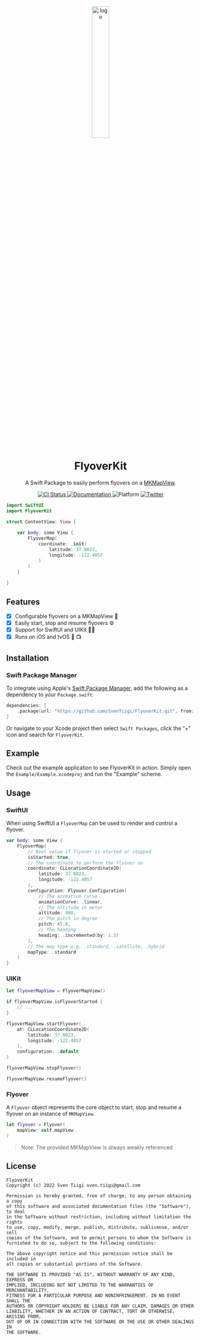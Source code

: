 <br/>

<p align="center">
    <img src="https://raw.githubusercontent.com/SvenTiigi/FlyoverKit/gh-pages/readMeAssets/logo.png" width="30%" alt="logo">
</p>

<h1 align="center">
    FlyoverKit
</h1>

<p align="center">
    A Swift Package to easily perform flyovers on a <a href="https://developer.apple.com/documentation/mapkit/mkmapview">MKMapView</a>.
</p>

<p align="center">
   <a href="https://github.com/SvenTiigi/FlyoverKit/actions?query=workflow%3ACI">
      <img src="https://github.com/SvenTiigi/FlyoverKit/workflows/CI/badge.svg" alt="CI Status">
   </a>
   <a href="https://sventiigi.github.io/FlyoverKit">
      <img src="https://github.com/SvenTiigi/FlyoverKit/blob/gh-pages/badge.svg" alt="Documentation">
   </a>
   <img src="https://img.shields.io/badge/platform-iOS%20%7C%20tvOS-F05138" alt="Platform">
   <a href="https://twitter.com/SvenTiigi/">
      <img src="https://img.shields.io/badge/Twitter-@SvenTiigi-blue.svg?style=flat" alt="Twitter">
   </a>
</p>

```swift
import SwiftUI
import FlyoverKit

struct ContentView: View {
    
    var body: some View {
        FlyoverMap(
            coordinate: .init(
                latitude: 37.8023, 
                longitude: -122.4057
            )
        )
    }
    
}
```

## Features

- [x] Configurable flyovers on a MKMapView 🚁
- [x] Easily start, stop and resume flyovers ⚙️
- [x] Support for SwiftUI and UIKit 🧑‍🎨
- [x] Runs on iOS and tvOS 📱 📺

## Installation

### Swift Package Manager

To integrate using Apple's [Swift Package Manager](https://swift.org/package-manager/), add the following as a dependency to your `Package.swift`:

```swift
dependencies: [
    .package(url: "https://github.com/SvenTiigi/FlyoverKit.git", from: "2.0.0")
]
```

Or navigate to your Xcode project then select `Swift Packages`, click the “+” icon and search for `FlyoverKit`.

## Example

Check out the example application to see FlyoverKit in action. Simply open the `Example/Example.xcodeproj` and run the "Example" scheme.

## Usage

### SwiftUI

When using SwiftUI a `FlyoverMap` can be used to render and control a flyover.

```swift
var body: some View {
    FlyoverMap(
        // Bool value if flyover is started or stopped
        isStarted: true,
        // The coordinate to perform the flyover on
        coordinate: CLLocationCoordinate2D(
            latitude: 37.8023, 
            longitude: -122.4057
        ),
        configuration: Flyover.Configuration(
            // The animation curve
            animationCurve: .linear,
            // The altitude in meter
            altitude: 900,
            // The pitch in degree
            pitch: 45.0,
            // The heading
            heading: .incremented(by: 1.5)
        ),
        // The map type e.g. .standard, .satellite, .hybrid
        mapType: .standard
    )
}
```

### UIKit

```swift
let flyoverMapView = FlyoverMapView()

if flyoverMapView.isFlyoverStarted {
    // ...
}

flyoverMapView.startFlyover(
    at: CLLocationCoordinate2D(
        latitude: 37.8023, 
        longitude: -122.4057
    ),
    configuration: .default
)

flyoverMapView.stopFlyover()

flyoverMapView.resumeFlyover()
```

### Flyover

A `Flyover` object represents the core object to start, stop and resume a flyover on an instance of `MKMapView`.

```swift
let flyover = Flyover(
    mapView: self.mapView
)
```
> Note: The provided MKMapView is always weakly referenced

## License

```
FlyoverKit
Copyright (c) 2022 Sven Tiigi sven.tiigi@gmail.com

Permission is hereby granted, free of charge, to any person obtaining a copy
of this software and associated documentation files (the "Software"), to deal
in the Software without restriction, including without limitation the rights
to use, copy, modify, merge, publish, distribute, sublicense, and/or sell
copies of the Software, and to permit persons to whom the Software is
furnished to do so, subject to the following conditions:

The above copyright notice and this permission notice shall be included in
all copies or substantial portions of the Software.

THE SOFTWARE IS PROVIDED "AS IS", WITHOUT WARRANTY OF ANY KIND, EXPRESS OR
IMPLIED, INCLUDING BUT NOT LIMITED TO THE WARRANTIES OF MERCHANTABILITY,
FITNESS FOR A PARTICULAR PURPOSE AND NONINFRINGEMENT. IN NO EVENT SHALL THE
AUTHORS OR COPYRIGHT HOLDERS BE LIABLE FOR ANY CLAIM, DAMAGES OR OTHER
LIABILITY, WHETHER IN AN ACTION OF CONTRACT, TORT OR OTHERWISE, ARISING FROM,
OUT OF OR IN CONNECTION WITH THE SOFTWARE OR THE USE OR OTHER DEALINGS IN
THE SOFTWARE.
```
